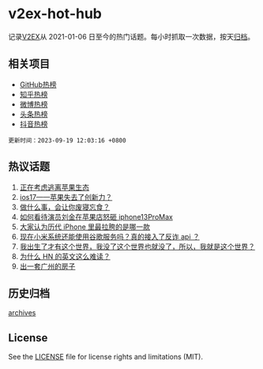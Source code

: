 # v2ex-hot-hub

 记录[V2EX](https://www.v2ex.com/)从 2021-01-06 日至今的热门话题。每小时抓取一次数据，按天[归档](archives)。
 
 ## 相关项目

- [GitHub热榜](https://github.com/it985/github-hot-hub)
- [知乎热榜](https://github.com/it985/zhihu-hot-hub)
- [微博热榜](https://github.com/it985/weibo-hot-hub)
- [头条热榜](https://github.com/it985/toutiao-hot-hub)
- [抖音热榜](https://github.com/it985/douyin-hot-hub)


 `更新时间：2023-09-19 12:03:16 +0800`

## 热议话题

1. [正在考虑逃离苹果生态](https://www.v2ex.com/t/974836)
1. [ios17——苹果失去了创新力？](https://www.v2ex.com/t/975042)
1. [做什么事，会让你废寝忘食？](https://www.v2ex.com/t/974831)
1. [如何看待演员刘金在苹果店怒砸 iphone13ProMax](https://www.v2ex.com/t/975013)
1. [大家认为历代 iPhone 里最拉胯的是哪一款](https://www.v2ex.com/t/974940)
1. [现在小米系统还能使用谷歌服务吗？真的接入了反诈 api ？](https://www.v2ex.com/t/974904)
1. [我出生了才有这个世界，我没了这个世界也就没了，所以，我就是这个世界？](https://www.v2ex.com/t/975056)
1. [为什么 HN 的英文这么难读？](https://www.v2ex.com/t/974928)
1. [出一套广州的房子](https://www.v2ex.com/t/974799)

## 历史归档

[archives](archives)

## License

See the [LICENSE](LICENSE) file for license rights and limitations (MIT).
